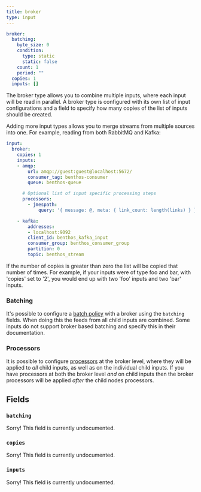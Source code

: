 ```yaml
---
title: broker
type: input
---
```


```yaml
broker:
  batching:
    byte_size: 0
    condition:
      type: static
      static: false
    count: 1
    period: ""
  copies: 1
  inputs: []
```

The broker type allows you to combine multiple inputs, where each input will be
read in parallel. A broker type is configured with its own list of input
configurations and a field to specify how many copies of the list of inputs
should be created.

Adding more input types allows you to merge streams from multiple sources into
one. For example, reading from both RabbitMQ and Kafka:

``` yaml
input:
  broker:
    copies: 1
    inputs:
    - amqp:
        url: amqp://guest:guest@localhost:5672/
        consumer_tag: benthos-consumer
        queue: benthos-queue

      # Optional list of input specific processing steps
      processors:
        - jmespath:
            query: '{ message: @, meta: { link_count: length(links) } }'

    - kafka:
        addresses:
        - localhost:9092
        client_id: benthos_kafka_input
        consumer_group: benthos_consumer_group
        partition: 0
        topic: benthos_stream
```

If the number of copies is greater than zero the list will be copied that number
of times. For example, if your inputs were of type foo and bar, with 'copies'
set to '2', you would end up with two 'foo' inputs and two 'bar' inputs.

### Batching

It's possible to configure a [batch policy](../batching.md#batch-policy) with a
broker using the `batching` fields. When doing this the feeds from all
child inputs are combined. Some inputs do not support broker based batching and
specify this in their documentation.

### Processors

It is possible to configure [processors](../processors/README.md) at the broker
level, where they will be applied to _all_ child inputs, as well as on the
individual child inputs. If you have processors at both the broker level _and_
on child inputs then the broker processors will be applied _after_ the child
nodes processors.

## Fields

### `batching`

Sorry! This field is currently undocumented.

### `copies`

Sorry! This field is currently undocumented.

### `inputs`

Sorry! This field is currently undocumented.


